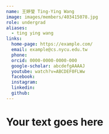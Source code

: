 ```yaml
---
name: 王婷瑩 Ting-Ying Wang 
image: images/members/403415078.jpg 
role: undergrad
aliases:
  - ting ying wang
links:
  home-page: https://example.com/
  email: example@cs.nycu.edu.tw
  phone: 
  orcid: 0000-0000-0000-000
  google-scholar: abcdefgAAAAJ
  youtube: watch?v=ABCDEF0FLWw
  facebook:
  instagram:
  linkedin:
  github:
---
```

# Your text goes here
